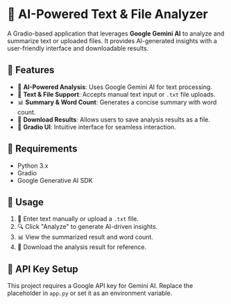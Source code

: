 
# 📝 AI-Powered Text & File Analyzer

A Gradio-based application that leverages **Google Gemini AI** to analyze and summarize text or uploaded files. It provides AI-generated insights with a user-friendly interface and downloadable results.

## 🚀 Features
- 🤖 **AI-Powered Analysis**: Uses Google Gemini AI for text processing.
- 📂 **Text & File Support**: Accepts manual text input or `.txt` file uploads.
- 📊 **Summary & Word Count**: Generates a concise summary with word count.
- 🔽 **Download Results**: Allows users to save analysis results as a file.
- 🎨 **Gradio UI**: Intuitive interface for seamless interaction.


## 📌 Requirements
- Python 3.x
- Gradio
- Google Generative AI SDK

## 🎯 Usage
1. 📝 Enter text manually or upload a `.txt` file.
2. 🔍 Click "Analyze" to generate AI-driven insights.
3. 📊 View the summarized result and word count.
4. 💾 Download the analysis result for reference.

## 🔐 API Key Setup
This project requires a Google API key for Gemini AI. Replace the placeholder in `app.py` or set it as an environment variable.
